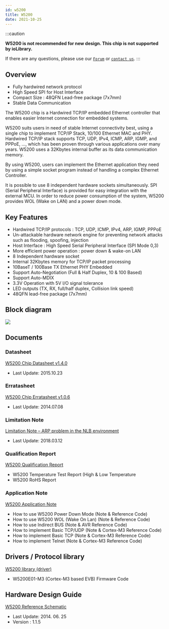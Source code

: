 ```yaml
---
id: w5200
title: W5200
date: 2021-10-25
---
```


:::caution

**W5200 is not recommended for new design. This chip is not supported by ioLibrary.**

If there are any questions, please use our [`Forum`](https://forum.wiznet.io) or [`contact us`](https://www.wiznet.io/inqueries/).
:::

## Overview

- Fully hardwired network protocol 
- High Speed SPI for Host Interface
- Compact Size : 48QFN Lead-free package (7x7mm)
- Stable Data Communication

The W5200 chip is a Hardwired TCP/IP embedded Ethernet controller that enables easier Internet connection for embedded systems.

W5200 suits users in need of stable Internet connectivity best, using a single chip to implement TCP/IP Stack, 10/100 Ethernet MAC and PHY. Hardwired TCP/IP stack supports TCP, UDP, IPv4, ICMP, ARP, IGMP, and PPPoE, …, which has been proven through various applications over many years. W5200 uses a 32Kbytes internal buffer as its data communication memory.

By using W5200, users can implement the Ethernet application they need by using a simple socket program instead of handling a complex Ethernet Controller.

It is possible to use 8 independent hardware sockets simultaneously. SPI (Serial Peripheral Interface) is provided for easy integration with the external MCU.  In order to reduce power consumption of the system, W5200 provides WOL (Wake on LAN) and a power down mode.

## Key Features

- Hardwired TCP/IP protocols : TCP, UDP, ICMP, IPv4, ARP, IGMP, PPPoE
- Un-attackable hardware network engine for preventing network attacks such as flooding, spoofing, injection
- Host Interface : High Speed Serial Peripheral Interface (SPI Mode 0,3)
- More efficient power operation : power down & wake-on LAN
- 8 Independent hardware socket
- Internal 32Kbytes memory for TCP/IP packet processing
- 10BaseT / 100Base TX Ethernet PHY Embedded
- Support Auto-Negotiation (Full & Half Duplex, 10 & 100 Based)
- Support Auto-MDIX
- 3.3V Operation with 5V I/O signal tolerance
- LED outputs (TX, RX, full/half duplex, Collision link speed)
- 48QFN lead-free package (7x7mm)

## Block diagram

![](https://d3cmhcsnvv7jc.cloudfront.net/docs/img/products/w5200/block_d.jpg)

## Documents

### Datasheet

<a href="https://d3cmhcsnvv7jc.cloudfront.net/docs/img/products/w5200/W5200_DS_V140E.pdf" target="_blank">W5200 Chip Datasheet v1.4.0</a>


- Last Update: 2015.10.23

### Erratasheet

<a href="https://d3cmhcsnvv7jc.cloudfront.net/docs/img/products/w5200/W5200_ES_V106E.pdf" target="_blank">W5200 Chip Erratasheet v1.0.6</a>

- Last Update: 2014.07.08

### Limitation Note

<a href="https://d3cmhcsnvv7jc.cloudfront.net/docs/img/products/w5200/limitation_note_-_arp_problem_in_the_nlb_environment_-_english_0312.pdf" target="_blank">Limitation Note – ARP problem in the NLB environment</a>

- Last Update: 2018.03.12

### Qualification Report

<a href="https://d3cmhcsnvv7jc.cloudfront.net/docs/img/products/w5200/W5200_Qual_re.zip" target="_blank">W5200 Qualification Report</a>

- W5200 Temperature Test Report (High & Low Temperature
- W5200 RoHS Report

### Application Note

<a href="https://d3cmhcsnvv7jc.cloudfront.net/docs/img/products/w5200/W5200_app_note.zip" target="_blank">W5200 Application Note</a>

- How to use W5200 Power Down Mode (Note & Reference Code)
- How to use W5200 WOL (Wake On Lan) (Note & Reference Code)
- How to use Indirect BUS (Note & AVR Reference Code)
- How to implement Basic TCP/UDP (Note & Cortex-M3 Reference Code)
- How to implement Basic TCP (Note & Cortex-M3 Reference Code)
- How to implement Telnet (Note & Cortex-M3 Reference Code)

## Drivers / Protocol library

<a href="https://d3cmhcsnvv7jc.cloudfront.net/docs/img/products/w5200/W5200E01-M3_Firmware_polling_v1.7.zip" target="_blank">W5200 library (driver)</a>

- W5200E01-M3 (Cortex-M3 based EVB) Firmware Code

## Hardware Design Guide

<a href="https://d3cmhcsnvv7jc.cloudfront.net/docs/img/products/w5200/W5200E01-M3_REV115_20140625.pdf" target="_blank">W5200 Reference Schematic</a>

- Last Update: 2014. 06. 25
- Version : 1.1.5


